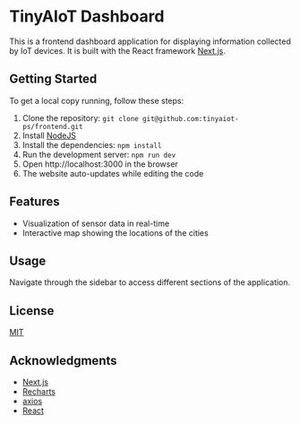 # TinyAIoT Dashboard

This is a frontend dashboard application for displaying information collected by IoT devices. It is built with the React framework [Next.js](https://nextjs.org/).

## Getting Started

To get a local copy running, follow these steps:

1. Clone the repository: `git clone git@github.com:tinyaiot-ps/frontend.git`
2. Install [NodeJS](https://nodejs.org/en/download/)
3. Install the dependencies: `npm install`
4. Run the development server: `npm run dev`
5. Open http://localhost:3000 in the browser
6. The website auto-updates while editing the code

## Features

- Visualization of sensor data in real-time
- Interactive map showing the locations of the cities

## Usage

Navigate through the sidebar to access different sections of the application.

## License

[MIT](https://choosealicense.com/licenses/mit/)

## Acknowledgments

- [Next.js](https://nextjs.org/)
- [Recharts](http://recharts.org/)
- [axios](https://axios-http.com/)
- [React](https://reactjs.org/)
